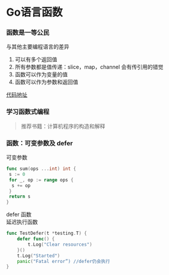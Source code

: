 # Go语言函数

### 函数是⼀等公⺠

与其他主要编程语⾔的差异

1. 可以有多个返回值
2. 所有参数都是值传递：slice，map，channel 会有传引⽤的错觉
3. 函数可以作为变量的值
4. 函数可以作为参数和返回值

[代码地址](../code/go_learning/src/ch10/func/func_test.go)

### 学习函数式编程

> 推荐书籍：计算机程序的构造和解释

### 函数：可变参数及 defer

可变参数
```Go
func sum(ops ...int) int {
 s := 0
 for _, op := range ops {
  s += op
 }
 return s
}
```

defer 函数  
延迟执行函数
```Go
func TestDefer(t *testing.T) {
    defer func() {
        t.Log("Clear resources")
    }()
    t.Log("Started")
    panic("Fatal error”) //defer仍会执⾏
}
```
